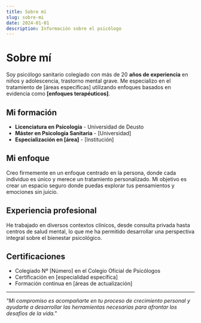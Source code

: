 ```yaml
---
title: Sobre mí
slug: sobre-mi
date: 2024-01-01
description: Información sobre el psicólogo
---
```

# Sobre mí

Soy psicólogo sanitario colegiado con más de 20 **años de experiencia** en niños y adolescencia, trastorno mental grave.
Me especializo en el tratamiento de \[áreas específicas] utilizando enfoques basados en
evidencia como **\[enfoques terapéuticos]**.

## Mi formación

* **Licenciatura en Psicología** - Universidad de Deusto
* **Máster en Psicología Sanitaria** - \[Universidad]
* **Especialización en \[área]** - \[Institución]

## Mi enfoque

Creo firmemente en un enfoque centrado en la persona, donde cada individuo es único
y merece un tratamiento personalizado. Mi objetivo es crear un espacio seguro donde
puedas explorar tus pensamientos y emociones sin juicio.

## Experiencia profesional

He trabajado en diversos contextos clínicos, desde consulta privada hasta centros
de salud mental, lo que me ha permitido desarrollar una perspectiva integral
sobre el bienestar psicológico.

## Certificaciones

* Colegiado Nº \[Número] en el Colegio Oficial de Psicólogos
* Certificación en \[especialidad específica]
* Formación continua en \[áreas de actualización]

- - -

*"Mi compromiso es acompañarte en tu proceso de crecimiento personal y ayudarte a desarrollar las herramientas necesarias para afrontar los desafíos de la vida."*
